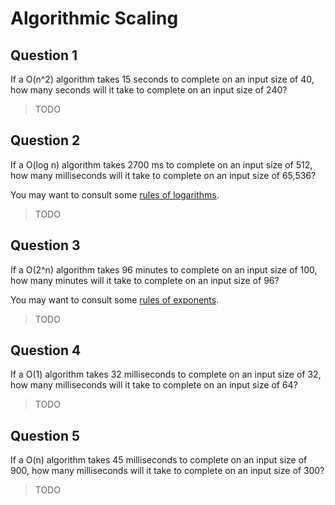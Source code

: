 # Algorithmic Scaling

## Question 1

If a O(n^2) algorithm takes 15 seconds to complete on an input size of 40,
how many seconds will it take to complete on an input size of 240?

> TODO

## Question 2

If a O(log n) algorithm takes 2700 ms to complete on an input size of 512,
how many milliseconds will it take to complete on an input size of 65,536?

You may want to consult some
[rules of logarithms](https://www.rapidtables.com/math/algebra/Logarithm.html).

> TODO

## Question 3

If a O(2^n) algorithm takes 96 minutes to complete on an input size of 100,
how many minutes will it take to complete on an input size of 96?

You may want to consult some
[rules of exponents](https://www.rapidtables.com/math/number/exponent.html).

> TODO

## Question 4

If a O(1) algorithm takes 32 milliseconds to complete on an input size of 32,
how many milliseconds will it take to complete on an input size of 64?

> TODO

## Question 5

If a O(n) algorithm takes 45 milliseconds to complete on an input size of 900,
how many milliseconds will it take to complete on an input size of 300?

> TODO
